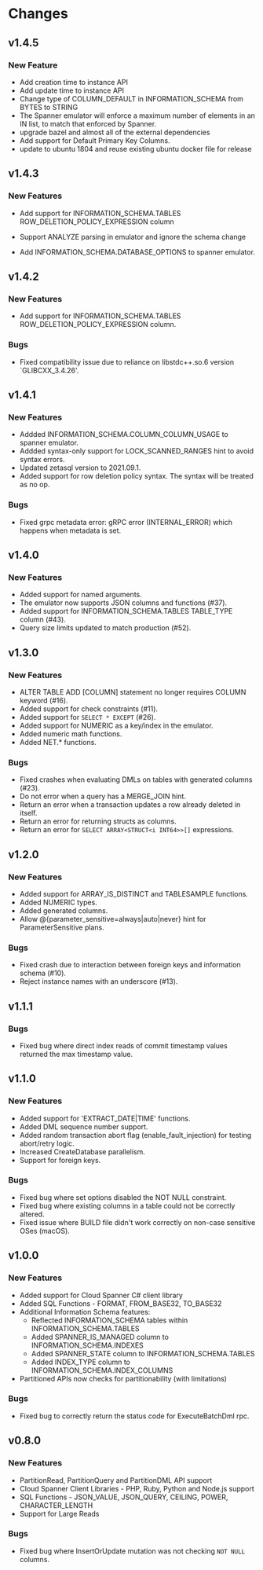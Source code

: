 # Changes

## v1.4.5

### New Feature

* Add creation time to instance API
* Add update time to instance API
* Change type of COLUMN\_DEFAULT in INFORMATION\_SCHEMA from BYTES to STRING
* The Spanner emulator will enforce a maximum number of elements
in an IN list, to match that enforced by Spanner\.
* upgrade bazel and almost all of the external dependencies
* Add support for Default Primary Key Columns\.
* update to ubuntu 1804 and reuse existing ubuntu docker file for release



## v1.4.3

### New Features

*   Add support for INFORMATION\_SCHEMA\.TABLES ROW\_DELETION\_POLICY\_EXPRESSION column

*   Support ANALYZE parsing in emulator and ignore the schema change

*   Add INFORMATION\_SCHEMA\.DATABASE\_OPTIONS to spanner emulator\.

## v1.4.2

### New Features

*   Add support for INFORMATION_SCHEMA.TABLES ROW_DELETION_POLICY_EXPRESSION column.

### Bugs

*   Fixed compatibility issue due to reliance on libstdc++.so.6 version `GLIBCXX_3.4.26'.

## v1.4.1

### New Features

* Addded INFORMATION_SCHEMA.COLUMN_COLUMN_USAGE to spanner emulator.
* Addded syntax-only support for LOCK_SCANNED_RANGES hint to avoid syntax errors.
* Updated zetasql version to 2021.09.1.
* Added support for row deletion policy syntax. The syntax will be treated as no op.

### Bugs

* Fixed grpc metadata error: gRPC error (INTERNAL_ERROR) which happens when metadata is set.

## v1.4.0

### New Features

* Added support for named arguments.
* The emulator now supports JSON columns and functions (#37).
* Added support for INFORMATION_SCHEMA.TABLES TABLE_TYPE column (#43).
* Query size limits updated to match production (#52).

## v1.3.0

### New Features

* ALTER TABLE ADD [COLUMN] statement no longer requires COLUMN keyword (#16).
* Added support for check constraints (#11).
* Added support for `SELECT * EXCEPT` (#26).
* Added support for NUMERIC as a key/index in the emulator.
* Added numeric math functions.
* Added NET.* functions.

### Bugs

* Fixed crashes when evaluating DMLs on tables with generated columns (#23).
* Do not error when a query has a MERGE_JOIN hint.
* Return an error when a transaction updates a row already deleted in itself.
* Return an error for returning structs as columns.
* Return an error for `SELECT ARRAY<STRUCT<i INT64>>[]` expressions.

## v1.2.0

### New Features

* Added support for ARRAY_IS_DISTINCT and TABLESAMPLE functions.
* Added NUMERIC types.
* Added generated columns.
* Allow @{parameter_sensitive=always|auto|never} hint for ParameterSensitive plans.

### Bugs

* Fixed crash due to interaction between foreign keys and information schema (#10).
* Reject instance names with an underscore (#13).

## v1.1.1

### Bugs

* Fixed bug where direct index reads of commit timestamp values returned the max timestamp value.

## v1.1.0

### New Features

* Added support for 'EXTRACT_DATE|TIME' functions.
* Added DML sequence number support.
* Added random transaction abort flag (enable_fault_injection) for testing abort/retry logic.
* Increased CreateDatabase parallelism.
* Support for foreign keys.

### Bugs

* Fixed bug where set options disabled the NOT NULL constraint.
* Fixed bug where existing columns in a table could not be correctly altered.
* Fixed issue where BUILD file didn't work correctly on non-case sensitive OSes (macOS).

## v1.0.0

### New Features

* Added support for Cloud Spanner C# client library
* Added SQL Functions - FORMAT, FROM_BASE32, TO_BASE32
* Additional Information Schema features:
  * Reflected INFORMATION_SCHEMA tables within INFORMATION_SCHEMA.TABLES
  * Added SPANNER_IS_MANAGED column to INFORMATION_SCHEMA.INDEXES
  * Added SPANNER_STATE column to INFORMATION_SCHEMA.TABLES
  * Added INDEX_TYPE column to INFORMATION_SCHEMA.INDEX_COLUMNS
* Partitioned APIs now checks for partitionability (with limitations)

### Bugs

* Fixed bug to correctly return the status code for ExecuteBatchDml rpc.

## v0.8.0

### New Features

* PartitionRead, PartitionQuery and PartitionDML API support
* Cloud Spanner Client Libraries - PHP, Ruby, Python and Node.js support
* SQL Functions - JSON_VALUE, JSON_QUERY, CEILING, POWER, CHARACTER_LENGTH
* Support for Large Reads

### Bugs

* Fixed bug where InsertOrUpdate mutation was not checking `NOT NULL` columns.
